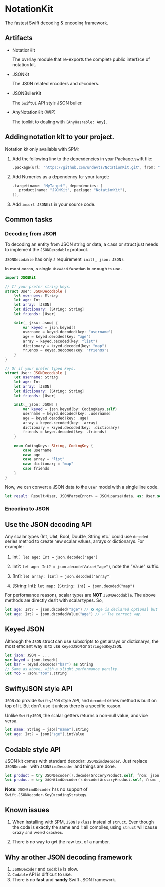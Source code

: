 # NotationKit

The fastest Swift decoding & encoding framework.

## Artifacts

+ NotationKit

    The overlay module that re-exports the complete public interface of notation kit.

+ JSONKit

    The JSON related encoders and decoders.

+ JSONBuilerKit

    The `SwiftUI` API style JSON builer.

+ AnyNotationKit (WIP)

    The toolkit to dealing with `[AnyHashable: Any]`.

## Adding notation kit to your project.

Notation kit only available with SPM:

1. Add the following line to the dependencies in your Package.swift file:

    ```swift
    .package(url: "https://github.com/undevts/NotationKit.git", from: "0.3.0"),
    ```

2. Add Numerics as a dependency for your target:

    ```swift
    .target(name: "MyTarget", dependencies: [
      .product(name: "JSONKit", package: "NotationKit"),
    ]),
    ```

3. Add `import JSONKit` in your source code.

## Common tasks

### Decoding from JSON

To decoding an entity from JSON string or data,
a class or struct just needs to implement the `JSONDecodable` protocol.

`JSONDecodable` has only a requirement: `init(_ json: JSON)`.

In most cases, a single `decoded` function is enough to use.

```swift
import JSONKit

// If your prefer string keys.
struct User: JSONDecodable {
    let username: String
    let age: Int
    let array: [JSON]
    let dictionary: [String: String]
    let friends: [User]
    
    init(_ json: JSON) {
        var keyed = json.keyed()
        username = keyed.decoded(key: "username")
        age = keyed.decoded(key: "age")
        array = keyed.decoded(key: "list")
        dictionary = keyed.decoded(key: "map")
        friends = keyed.decoded(key: "friends")
    }
}

// Or if your prefer typed keys.
struct User: JSONDecodable {
    let username: String
    let age: Int
    let array: [JSON]
    let dictionary: [String: String]
    let friends: [User]

    init(_ json: JSON) {
        var keyed = json.keyed(by: CodingKeys.self)
        username = keyed.decoded(key: .username)
        age = keyed.decoded(key: .age)
        array = keyed.decoded(key: .array)
        dictionary = keyed.decoded(key: .dictionary)
        friends = keyed.decoded(key: .friends)
    }
    
    enum CodingKeys: String, CodingKey {
        case username
        case age
        case array = "list"
        case dictionary = "map"
        case friends
    }
}
```

Now, we can convert a JSON data to the `User` model with a single line code.

```swift
let result: Result<User, JSONParseError> = JSON.parse(data, as: User.self)
```

### Encoding to JSON



## Use the JSON decoding API

Any scalar types (Int, UInt, Bool, Double, String etc.) could use `decoded` series method to create new scalar values, arrays or dictionarys.
For example:

1. Int： `let age: Int = json.decoded("age")`

1. Int?: `let age: Int? = json.decodedValue("age")`, note the "Value" suffix.

1. [Int]: `let array: [Int] = json.decoded("array")`

1. [String: Int]: `let map: [String: Int] = json.decoded("map")`

For performance reasons, scalar types are **NOT** `JSONDecodable`. The above methods are directly dealt with scalar types.
So, 

```swift
let age: Int? = json.decoded("age") // ❎ Age is declared optional but never will be `nil`.
let age: Int? = json.decodedValue("age") // ✅ The correct way.
```

## Keyed JSON

Although the `JSON` struct can use subscripts to get arrays or dictionarys,
the most efficient way is to use `KeyedJSON` or `StringedKeyJSON`.

```swift
let json: JSON = ...
var keyed = json.keyed()
let bar = keyed.decoded("bar") as String
// Same as above, with a slight performance penalty.
let foo = json["foo"].string
```

## SwiftyJSON style API

`JSON` do provide `SwiftyJSON` style API, and `decoded` series method is built on top of it.
But don't use it unless there is a specific reason.

Unlike `SwiftyJSON`, the scalar getters returns a non-null value, and vice versa.

```swift
let name: String = json["name"].string
let age: Int? = json["age"].intValue
```

## Codable style API

JSON kit comes with standard decoder: `JSONSimdDecoder`.
Just replace `JSONDecoder` with `JSONSimdDecoder` and things are done.

```swift
let product = try JSONDecoder().decode(GroceryProduct.self, from: json)
let product = try JSONSimdDecoder().decode(GroceryProduct.self, from: json)
```

**Note**: `JSONSimdDecoder` has no support of `Swift.JSONDecoder.KeyDecodingStrategy`.

## Known issues

1. When installing with SPM, `JSON` is `class` insteal of `struct`. Even though the code is exactly the same and it all compiles, using `struct` will cause crazy and weird crashes.

2. There is no way to get the raw text of a number.

## Why another JSON decoding framework

1. `JSONDecoder` and `Codable` is slow.
2. `Codable` API is difficult to use.
3. There is no **fast** and **handy** Swift JSON framework.
